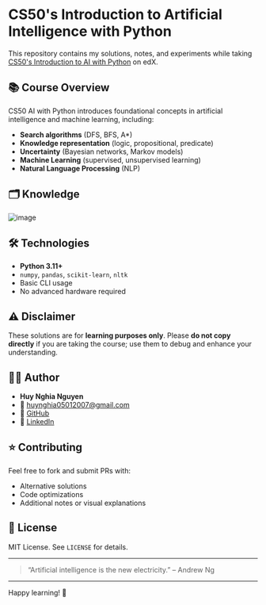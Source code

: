 # CS50's Introduction to Artificial Intelligence with Python

This repository contains my solutions, notes, and experiments while taking [CS50's Introduction to AI with Python](https://cs50.harvard.edu/ai/) on edX.

## 📚 Course Overview

CS50 AI with Python introduces foundational concepts in artificial intelligence and machine learning, including:

- **Search algorithms** (DFS, BFS, A*)
- **Knowledge representation** (logic, propositional, predicate)
- **Uncertainty** (Bayesian networks, Markov models)
- **Machine Learning** (supervised, unsupervised learning)
- **Natural Language Processing** (NLP)

## 🗂️ Knowledge
![image](https://github.com/user-attachments/assets/9ba7bd2d-a626-40f8-b877-75e8c2adfe81)

## 🛠️ Technologies

- **Python 3.11+**
- `numpy`, `pandas`, `scikit-learn`, `nltk`
- Basic CLI usage
- No advanced hardware required

## ⚠️ Disclaimer

These solutions are for **learning purposes only**. Please **do not copy directly** if you are taking the course; use them to debug and enhance your understanding.

## 🧑‍💻 Author

- **Huy Nghia Nguyen**
- 📧 [huynghia05012007@gmail.com](mailto:huynghia05012007@gmail.com)
- 💼 [GitHub](https://github.com/trongnghia2007)
- 💼 [LinkedIn](https://www.linkedin.com/in/huy-nghia-nguyen-501010333/)

## ⭐️ Contributing

Feel free to fork and submit PRs with:
- Alternative solutions
- Code optimizations
- Additional notes or visual explanations

## 📜 License

MIT License. See `LICENSE` for details.

---

> “Artificial intelligence is the new electricity.” – Andrew Ng

---

Happy learning! 🚀
